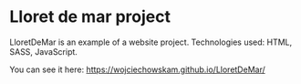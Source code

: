 # Lloret de mar project

LloretDeMar is an example of a website project.
Technologies used: HTML, SASS, JavaScript.

You can see it here: https://wojciechowskam.github.io/LloretDeMar/
